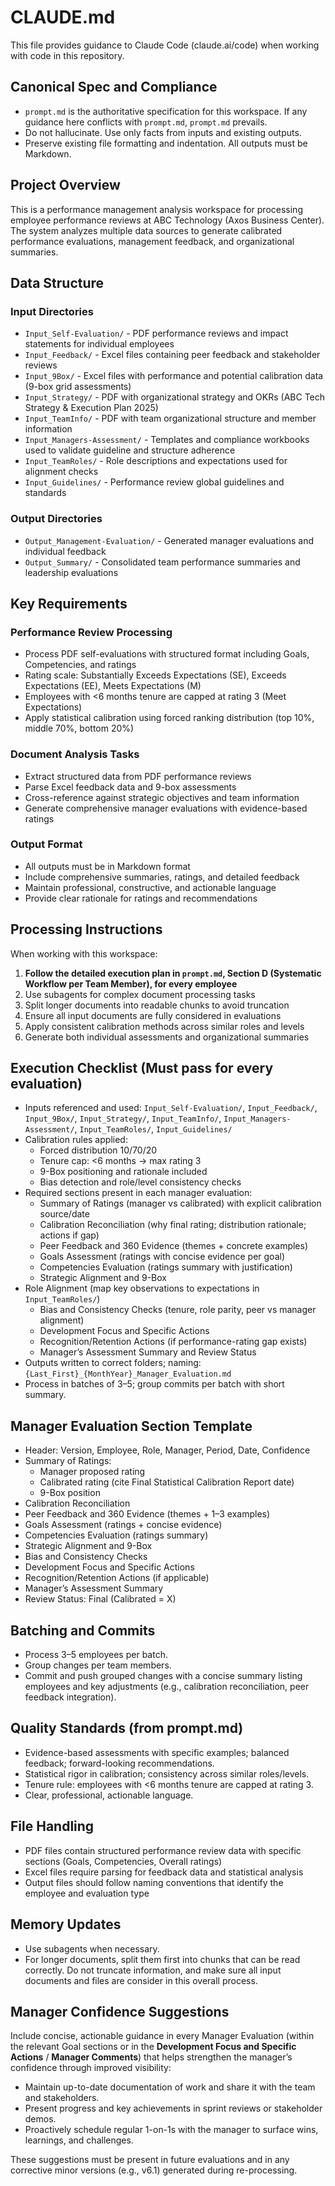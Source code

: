 # CLAUDE.md

This file provides guidance to Claude Code (claude.ai/code) when working with code in this repository.

## Canonical Spec and Compliance

- `prompt.md` is the authoritative specification for this workspace. If any guidance here conflicts with `prompt.md`, `prompt.md` prevails.
- Do not hallucinate. Use only facts from inputs and existing outputs.
- Preserve existing file formatting and indentation. All outputs must be Markdown.

## Project Overview

This is a performance management analysis workspace for processing employee performance reviews at ABC Technology (Axos Business Center). The system analyzes multiple data sources to generate calibrated performance evaluations, management feedback, and organizational summaries.

## Data Structure

### Input Directories
- `Input_Self-Evaluation/` - PDF performance reviews and impact statements for individual employees
- `Input_Feedback/` - Excel files containing peer feedback and stakeholder reviews
- `Input_9Box/` - Excel files with performance and potential calibration data (9-box grid assessments)
- `Input_Strategy/` - PDF with organizational strategy and OKRs (ABC Tech Strategy & Execution Plan 2025)
- `Input_TeamInfo/` - PDF with team organizational structure and member information
 - `Input_Managers-Assessment/` - Templates and compliance workbooks used to validate guideline and structure adherence
 - `Input_TeamRoles/` - Role descriptions and expectations used for alignment checks
 - `Input_Guidelines/` - Performance review global guidelines and standards

### Output Directories
- `Output_Management-Evaluation/` - Generated manager evaluations and individual feedback
- `Output_Summary/` - Consolidated team performance summaries and leadership evaluations

## Key Requirements

### Performance Review Processing
- Process PDF self-evaluations with structured format including Goals, Competencies, and ratings
- Rating scale: Substantially Exceeds Expectations (SE), Exceeds Expectations (EE), Meets Expectations (M)
- Employees with <6 months tenure are capped at rating 3 (Meet Expectations)
- Apply statistical calibration using forced ranking distribution (top 10%, middle 70%, bottom 20%)

### Document Analysis Tasks
- Extract structured data from PDF performance reviews
- Parse Excel feedback data and 9-box assessments
- Cross-reference against strategic objectives and team information
- Generate comprehensive manager evaluations with evidence-based ratings

### Output Format
- All outputs must be in Markdown format
- Include comprehensive summaries, ratings, and detailed feedback
- Maintain professional, constructive, and actionable language
- Provide clear rationale for ratings and recommendations

## Processing Instructions

When working with this workspace:
1. **Follow the detailed execution plan in `prompt.md`, Section D (Systematic Workflow per Team Member), for every employee**
2. Use subagents for complex document processing tasks
3. Split longer documents into readable chunks to avoid truncation
4. Ensure all input documents are fully considered in evaluations
5. Apply consistent calibration methods across similar roles and levels
6. Generate both individual assessments and organizational summaries

## Execution Checklist (Must pass for every evaluation)

- Inputs referenced and used: `Input_Self-Evaluation/`, `Input_Feedback/`, `Input_9Box/`, `Input_Strategy/`, `Input_TeamInfo/`, `Input_Managers-Assessment/`, `Input_TeamRoles/`, `Input_Guidelines/`
- Calibration rules applied:
  - Forced distribution 10/70/20
  - Tenure cap: <6 months → max rating 3
  - 9-Box positioning and rationale included
  - Bias detection and role/level consistency checks
- Required sections present in each manager evaluation:
  - Summary of Ratings (manager vs calibrated) with explicit calibration source/date
  - Calibration Reconciliation (why final rating; distribution rationale; actions if gap)
  - Peer Feedback and 360 Evidence (themes + concrete examples)
  - Goals Assessment (ratings with concise evidence per goal)
  - Competencies Evaluation (ratings summary with justification)
  - Strategic Alignment and 9-Box
- Role Alignment (map key observations to expectations in `Input_TeamRoles/`)
  - Bias and Consistency Checks (tenure, role parity, peer vs manager alignment)
  - Development Focus and Specific Actions
  - Recognition/Retention Actions (if performance-rating gap exists)
  - Manager’s Assessment Summary and Review Status
- Outputs written to correct folders; naming: `{Last_First}_{MonthYear}_Manager_Evaluation.md`
- Process in batches of 3–5; group commits per batch with short summary.

## Manager Evaluation Section Template

- Header: Version, Employee, Role, Manager, Period, Date, Confidence
- Summary of Ratings:
  - Manager proposed rating
  - Calibrated rating (cite Final Statistical Calibration Report date)
  - 9-Box position
- Calibration Reconciliation
- Peer Feedback and 360 Evidence (themes + 1–3 examples)
- Goals Assessment (ratings + concise evidence)
- Competencies Evaluation (ratings summary)
- Strategic Alignment and 9-Box
- Bias and Consistency Checks
- Development Focus and Specific Actions
- Recognition/Retention Actions (if applicable)
- Manager’s Assessment Summary
- Review Status: Final (Calibrated = X)

## Batching and Commits

- Process 3–5 employees per batch.
- Group changes per team members.
- Commit and push grouped changes with a concise summary listing employees and key adjustments (e.g., calibration reconciliation, peer feedback integration).

## Quality Standards (from prompt.md)

- Evidence-based assessments with specific examples; balanced feedback; forward-looking recommendations.
- Statistical rigor in calibration; consistency across similar roles/levels.
- Tenure rule: employees with <6 months tenure are capped at rating 3.
- Clear, professional, actionable language.

## File Handling

- PDF files contain structured performance review data with specific sections (Goals, Competencies, Overall ratings)
- Excel files require parsing for feedback data and statistical analysis
- Output files should follow naming conventions that identify the employee and evaluation type

## Memory Updates

- Use subagents when necessary.
- For longer documents, split them first into chunks that can be read correctly. Do not truncate information, and make sure all input documents and files are consider in this overall process.

## Manager Confidence Suggestions

Include concise, actionable guidance in every Manager Evaluation (within the relevant Goal sections or in the **Development Focus and Specific Actions** / **Manager Comments**) that helps strengthen the manager’s confidence through improved visibility:

- Maintain up-to-date documentation of work and share it with the team and stakeholders.
- Present progress and key achievements in sprint reviews or stakeholder demos.
- Proactively schedule regular 1-on-1s with the manager to surface wins, learnings, and challenges.

These suggestions must be present in future evaluations and in any corrective minor versions (e.g., v6.1) generated during re-processing.